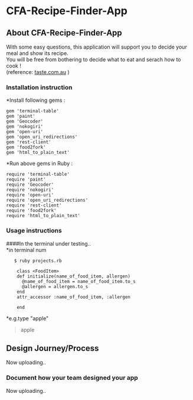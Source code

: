 # CFA-Recipe-Finder-App

## About CFA-Recipe-Finder-App  
  With some easy questions, this application will support you to decide your meal and show its recipe.  
  You will be free from bothering to decide what to eat and serach how to cook !   
   (reference: [taste.com.au](http://www.taste.com.au/) )

### Installation instruction
*Install following gems :    
```
gem 'terminal-table'  
gem 'paint'  
gem 'Geocoder'  
gem 'nokogiri'  
gem 'open-uri'  
gem 'open_uri_redirections'  
gem 'rest-client'  
gem 'food2fork'  
gem 'html_to_plain_text'  
 ```  
*Run above gems in Ruby :  
```
require 'terminal-table'  
require 'paint'  
require 'Geocoder'  
require 'nokogiri'  
require 'open-uri'  
require 'open_uri_redirections'  
require 'rest-client'  
require 'food2fork'  
require 'html_to_plain_text'  
```  
### Usage instructions  
####In the terminal
under testing..  
*in terminal num

`   $ ruby projects.rb`
```
    class <FoodItem>
    def initialize(name_of_food_item, allergen)
      @name_of_food_item = name_of_food_item.to_s
      @allergen = allergen.to_s
    end
    attr_accessor :name_of_food_item, :allergen

    end
```


*e.g.type "apple"
> apple


## Design Journey/Process  
  
Now uploading..  

### Document how your team designed your app  
  
Now uploading..  
  
  
